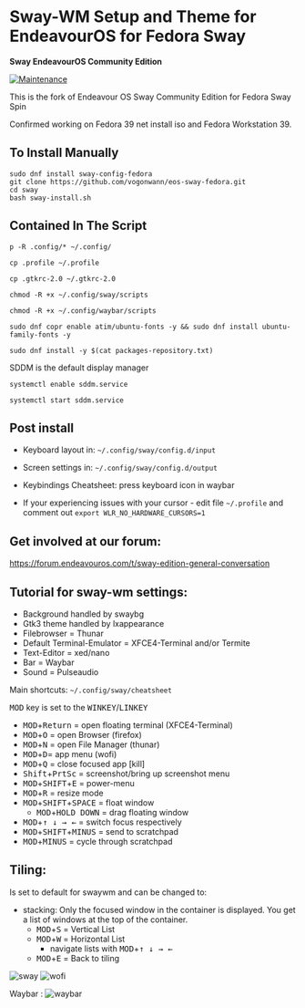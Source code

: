 # Sway-WM Setup and Theme for EndeavourOS for Fedora Sway

**Sway EndeavourOS Community Edition**

[![Maintenance](https://img.shields.io/maintenance/yes/2023.svg)]()

This is the fork of Endeavour OS Sway Community Edition for Fedora Sway Spin

Confirmed working on Fedora 39 net install iso and Fedora Workstation 39.

## To Install Manually

    sudo dnf install sway-config-fedora
    git clone https://github.com/vogonwann/eos-sway-fedora.git
    cd sway
    bash sway-install.sh
   
## Contained In The Script
    p -R .config/* ~/.config/

    cp .profile ~/.profile

    cp .gtkrc-2.0 ~/.gtkrc-2.0

    chmod -R +x ~/.config/sway/scripts

    chmod -R +x ~/.config/waybar/scripts

    sudo dnf copr enable atim/ubuntu-fonts -y && sudo dnf install ubuntu-family-fonts -y
    
    sudo dnf install -y $(cat packages-repository.txt)
    
SDDM is the default display manager
    
    systemctl enable sddm.service
    
    systemctl start sddm.service
    
## Post install

- Keyboard layout in: `~/.config/sway/config.d/input`
- Screen settings in: `~/.config/sway/config.d/output`
- Keybindings Cheatsheet: press keyboard icon in waybar

- If your experiencing issues with your cursor - edit file `~/.profile` and comment out `export WLR_NO_HARDWARE_CURSORS=1`     
 
## Get involved at our forum:
https://forum.endeavouros.com/t/sway-edition-general-conversation

## Tutorial for sway-wm settings:

 - Background handled by swaybg
 - Gtk3 theme handled by lxappearance
 - Filebrowser = Thunar
 - Default Terminal-Emulator = XFCE4-Terminal and/or Termite
 - Text-Editor = xed/nano
 - Bar = Waybar
 - Sound = Pulseaudio

Main shortcuts: `~/.config/sway/cheatsheet`


<kbd>MOD</kbd> key is set to the <kbd>WINKEY</kbd>/<kbd>LINKEY</kbd>

 - <kbd>MOD</kbd>+<kbd>Return</kbd> = open floating terminal (XFCE4-Terminal)
 - <kbd>MOD</kbd>+<kbd>O</kbd> = open Browser (firefox)
 - <kbd>MOD</kbd>+<kbd>N</kbd> = open File Manager (thunar)
 - <kbd>MOD</kbd>+<kbd>D</kbd>= app menu (wofi)
 - <kbd>MOD</kbd>+<kbd>Q</kbd> = close focused app [kill]
 - <kbd>Shift</kbd>+<kbd>PrtSc</kbd> = screenshot/bring up screenshot menu
 - <kbd>MOD</kbd>+<kbd>SHIFT</kbd>+<kbd>E</kbd> = power-menu
 - <kbd>MOD</kbd>+<kbd>R</kbd> = resize mode
 - <kbd>MOD</kbd>+<kbd>SHIFT</kbd>+<kbd>SPACE</kbd>  = float window
     - <kbd>MOD</kbd>+<kbd>HOLD DOWN</kbd> = drag floating window
 - <kbd>MOD</kbd>+<kbd>↑ ↓ → ←</kbd>  = switch focus respectively 
 - <kbd>MOD</kbd>+<kbd>SHIFT</kbd>+<kbd>MINUS</kbd> = send to scratchpad
 - <kbd>MOD</kbd>+<kbd>MINUS</kbd> = cycle through scratchpad
 
 
 

## Tiling:

Is set to default for swaywm and can be changed to:

- stacking: Only the focused window in the container is displayed. You get a list of windows at the top of the container. 
   - <kbd>MOD</kbd>+<kbd>S</kbd> = Vertical List
   - <kbd>MOD</kbd>+<kbd>W</kbd> = Horizontal List
     - navigate lists with <kbd>MOD</kbd>+<kbd>↑ ↓ → ←</kbd> 
   - <kbd>MOD</kbd>+<kbd>E</kbd> = Back to tiling
   


![sway](https://lh3.googleusercontent.com/drive-viewer/AK7aPaCTN4ZrW7-k1TjyBA_IQr3ynXQ38OUUbmreUKFQVLHLCKqIWy-NZ9UKhfAIKwaG9QK0yebrbZt-79xmFh2CRZpv0fxooA=s1600)
![wofi](https://lh3.googleusercontent.com/drive-viewer/AK7aPaAnZjWvgrBO4UsbW_HGYiVAtoVM89cfua2ZyBKCNu5X7d5AgosYB7EbU-JaPnwYGTvZb2RN9LzgCH97hbDj7x8RmRPV7g=s1600)

Waybar :
![waybar](https://forum.endeavouros.com/uploads/default/original/3X/7/3/73b22b2a678c6836c3b2d15747b0ef28e064fbc2.png)

